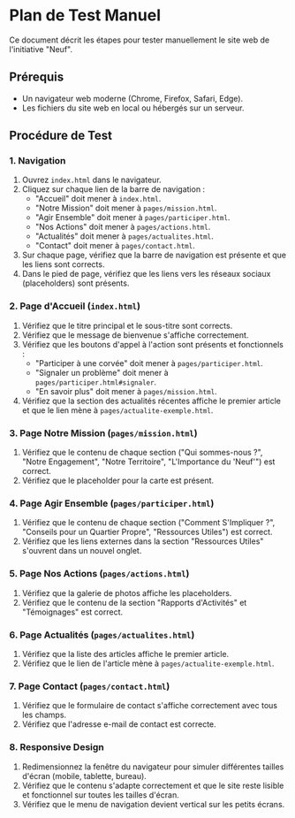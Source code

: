 # Plan de Test Manuel

Ce document décrit les étapes pour tester manuellement le site web de l'initiative "Neuf".

## Prérequis

- Un navigateur web moderne (Chrome, Firefox, Safari, Edge).
- Les fichiers du site web en local ou hébergés sur un serveur.

## Procédure de Test

### 1. Navigation

1.  Ouvrez `index.html` dans le navigateur.
2.  Cliquez sur chaque lien de la barre de navigation :
    - "Accueil" doit mener à `index.html`.
    - "Notre Mission" doit mener à `pages/mission.html`.
    - "Agir Ensemble" doit mener à `pages/participer.html`.
    - "Nos Actions" doit mener à `pages/actions.html`.
    - "Actualités" doit mener à `pages/actualites.html`.
    - "Contact" doit mener à `pages/contact.html`.
3.  Sur chaque page, vérifiez que la barre de navigation est présente et que les liens sont corrects.
4.  Dans le pied de page, vérifiez que les liens vers les réseaux sociaux (placeholders) sont présents.

### 2. Page d'Accueil (`index.html`)

1.  Vérifiez que le titre principal et le sous-titre sont corrects.
2.  Vérifiez que le message de bienvenue s'affiche correctement.
3.  Vérifiez que les boutons d'appel à l'action sont présents et fonctionnels :
    - "Participer à une corvée" doit mener à `pages/participer.html`.
    - "Signaler un problème" doit mener à `pages/participer.html#signaler`.
    - "En savoir plus" doit mener à `pages/mission.html`.
4.  Vérifiez que la section des actualités récentes affiche le premier article et que le lien mène à `pages/actualite-exemple.html`.

### 3. Page Notre Mission (`pages/mission.html`)

1.  Vérifiez que le contenu de chaque section ("Qui sommes-nous ?", "Notre Engagement", "Notre Territoire", "L'Importance du 'Neuf'") est correct.
2.  Vérifiez que le placeholder pour la carte est présent.

### 4. Page Agir Ensemble (`pages/participer.html`)

1.  Vérifiez que le contenu de chaque section ("Comment S'Impliquer ?", "Conseils pour un Quartier Propre", "Ressources Utiles") est correct.
2.  Vérifiez que les liens externes dans la section "Ressources Utiles" s'ouvrent dans un nouvel onglet.

### 5. Page Nos Actions (`pages/actions.html`)

1.  Vérifiez que la galerie de photos affiche les placeholders.
2.  Vérifiez que le contenu de la section "Rapports d'Activités" et "Témoignages" est correct.

### 6. Page Actualités (`pages/actualites.html`)

1.  Vérifiez que la liste des articles affiche le premier article.
2.  Vérifiez que le lien de l'article mène à `pages/actualite-exemple.html`.

### 7. Page Contact (`pages/contact.html`)

1.  Vérifiez que le formulaire de contact s'affiche correctement avec tous les champs.
2.  Vérifiez que l'adresse e-mail de contact est correcte.

### 8. Responsive Design

1.  Redimensionnez la fenêtre du navigateur pour simuler différentes tailles d'écran (mobile, tablette, bureau).
2.  Vérifiez que le contenu s'adapte correctement et que le site reste lisible et fonctionnel sur toutes les tailles d'écran.
3.  Vérifiez que le menu de navigation devient vertical sur les petits écrans.
